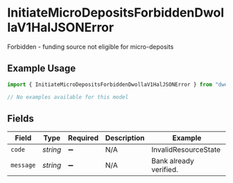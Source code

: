 # InitiateMicroDepositsForbiddenDwollaV1HalJSONError

Forbidden - funding source not eligible for micro-deposits

## Example Usage

```typescript
import { InitiateMicroDepositsForbiddenDwollaV1HalJSONError } from "dwolla/models/errors";

// No examples available for this model
```

## Fields

| Field                  | Type                   | Required               | Description            | Example                |
| ---------------------- | ---------------------- | ---------------------- | ---------------------- | ---------------------- |
| `code`                 | *string*               | :heavy_minus_sign:     | N/A                    | InvalidResourceState   |
| `message`              | *string*               | :heavy_minus_sign:     | N/A                    | Bank already verified. |